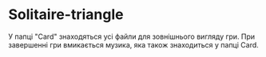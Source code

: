 # Solitaire-triangle

У папці "Card" знаходяться усі файли для зовнішнього вигляду гри.
При завершенні гри вмикається музика, яка також знаходиться у папці Card.
